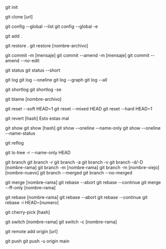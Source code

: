 <!-- 1 -->
git init
<!-- 2 -->
git clone [url]
<!-- 3 -->
git config --global --list
git config --global -e
<!-- 4 -->
git add .
<!-- 5 -->
git restore .
git restore [nombre-archivo]
<!-- 6 -->
git commit -m [mensaje]
git commit --amend -m [mensaje]
git commit --amend --no-edit
<!-- 7 -->
git status
git status --short
<!-- 8 -->
git log
git log --oneline
git log --graph
git log --all
<!-- 9 -->
git shortlog
git shortlog -se
<!-- 10 -->
git blame [nombre-archivo]
<!-- 11 -->
git reset --soft HEAD~1
git reset --mixed HEAD
git reset --hard HEAD~1
<!-- 12 -->
git revert [hash]
Esto estas mal
<!-- 13 -->
git show
git show [hash]
git show --oneline --name-only
git show --oneline --name-status
<!-- 14 -->
git reflog
<!-- 15 -->
git ls-tree -r --name-only HEAD
<!-- 16 -->
git branch
git branch -r
git branch -a
git branch -v
git branch -d/-D [nombre-rama]
git branch -m [nombre-rama]
git branch -m [nombre-viejo] [nombre-nuevo]
git branch --merged
git branch --no-merged
<!-- 17 -->
git merge [nombre-rama]
git rebase --abort
git rebase --continue
git merge --ff-only [nombre-rama]
<!-- 18 -->
git rebase [nombre-rama]
git rebase --abort
git rebase --continue
git rebase -i HEAD~[numero]
<!-- 19 -->
git cherry-pick [hash]
<!-- 20 -->
git switch [nombre-rama]
git switch -c [nombre-rama]
<!-- 22 -->
git remote add origin [url]
<!-- 24 -->
git push
git push -u origin main
<!-- 25 -->

<!-- 26 -->